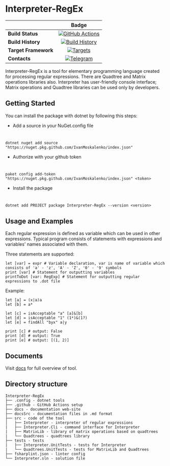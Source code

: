 # Interpreter-RegEx

||Badge|
|------|:------:|
|**Build Status**|[![GitHub Actions](https://github.com/IvanMoskalenko/Interpreter-RegEx/workflows/Build/badge.svg?branch=master)](https://github.com/IvanMoskalenko/Interpreter-RegEx/actions?query=branch%3Amaster) |
|**Build History**|[![Build History](https://buildstats.info/github/chart/IvanMoskalenko/Interpreter-RegEx)](https://github.com/IvanMoskalenko/Interpreter-RegEx/actions?query=branch%3Amaster) |
|**Target Framework**|[![Targets](https://img.shields.io/badge/.NET%20-5-green.svg)](https://docs.microsoft.com/ru-ru/dotnet/core/introduction)|
|**Contacts**|[![Telegram](https://raw.githubusercontent.com/Patrolavia/telegram-badge/master/ask.svg)](https://t.me/vnmsklnk)|


Interpreter-RegEx is a tool for elementary programming language created for processing regular expressions. There are Quadtree and Matrix operations libraries also. Interpreter has user-friendly console interface; Matrix operations and Quadtree libraries can be used only by developers.

## Getting Started

You can install the package with dotnet by following this steps:

* Add a source in your NuGet.config file
#
	dotnet nuget add source "https://nuget.pkg.github.com/IvanMoskalenko/index.json"
* Authorize with your github token
#
	paket config add-token "https://nuget.pkg.github.com/IvanMoskalenko/index.json" <token>
* Install the package
#
	dotnet add PROJECT package Interpreter-RegEx --version <version>

## Usage and Examples

Each regular expression is defined as variable which can be used in other expressions. Typical program consists of statements with expressions and variables' names associated with them.

Three statements are supported:

	let [var] = expr # Variable declaration, var is name of variable which consists of 'a' - 'z', 'A' - 'Z', '0' - '9' symbols
	print [var] # Statement for outputting variables
	printToDot [var: RegExp] # Statement for outputting regular expressions to .dot file

Example:

	let [a] = (x|a)a
	let [b] = a*

	let [c] = isAcceptable "a" [a]&[b]
	let [d] = isAcceptable "1" (1*)&(1?)
	let [e] = findAll "byx" a|y

	print [c] # output: False
	print [d] # output: True
	print [e] # output: [(1, 2)]

## Documents

Visit [docs](https://www.youtube.com/watch?v=dQw4w9WgXcQ) for full overview of tool.

## Directory structure

```
Interpreter-RegEx
├── .config - dotnet tools
├── .github - GitHub Actions setup 
├── docs - documentation web-site
├── docsSrc - documentation files in .md format
├── src - code of the tool
│	├── Interpreter - interpreter of regular expressions
|	├── Interpreter.Cli - command interface for Interpreter
|	├── MatrixLib - library of matrix operations based on quadtrees
|	└── Quadtrees - quadtrees library
├── tests - tests
|	├── Interpreter.UnitTests - tests for Interpreter
|	└── Quadtrees.UnitTests - tests for MatrixLib and Quadtrees
├── fsharplint.json - linter config
└── Interpreter.sln - solution file
```
	



